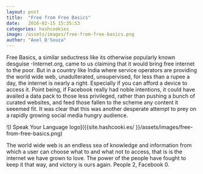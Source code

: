 ```yaml
---
layout: post
title:  "Free from Free Basics"
date:   2016-02-15 15:35:53
categories: hashcookies
image: /assets/images/free-from-free-basics.png
author: "Axel D'Souza"
---
```

Free Basics, a similar seductress like its otherwise popularly known desguise -Internet.org, came to us claiming that it would bring free internet to the poor. But in a country like India where service operators are providing the world wide web, unadulterated, unsupervised, for less than a rupee a day, the internet is nearly a right. Especially if you can afford a device to access it. Point being, if Facebook really had noble intentions, it could have availed a data pack to those less privileged, rather than pushing a bunch of curated websites, and feed those fallen to the scheme any content it seeemed fit. It was clear that this was another desperate attempt to prey on a rapidly growing social media hungry audience.

<span style="padding-top: 50px;">![I Speak Your Language logo]({{site.hashcooki.es/ }}/assets/images/free-from-free-basics.png)</span>

The world wide web is an endless sea of knowledge and information from which a user can choose what to and what not to access, that is is the internet we have grown to love. The power of the people have fought to keep it that way, and victory is ours again. People 2, Facebook 0.